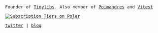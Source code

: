 
<samp>
  
Founder of [Tinylibs](https://github.com/tinylibs). Also member of [Poimandres](https://github.com/pmndrs) and [Vitest](https://github.com/vitest-dev)

<a href="https://polar.sh/Aslemammad/subscriptions"><picture><source media="(prefers-color-scheme: dark)" srcset="https://polar.sh/embed/tiers.svg?org=Aslemammad&darkmode"><img alt="Subscription Tiers on Polar" src="https://polar.sh/embed/tiers.svg?org=Aslemammad"></picture></a>

[twitter](https://twitter.com/aslemammadam) |
[blog](https://minimalistweb.dev)

</samp>
